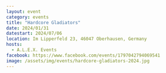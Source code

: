 ```yaml
---
layout: event
category: events
title: "Hardcore Gladiators"
date: 2024/01/31
datestart: 2024/07/06
location: Im Lipperfeld 23, 46047 Oberhausen, Germany
hosts:
  - A.L.E.X. Events
facebook: https://www.facebook.com/events/1797042794069541
image: /assets/img/events/hardcore-gladiators-2024.jpg
---
```

